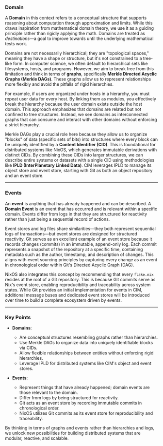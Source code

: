 ### Domain

A **Domain** in this context refers to a conceptual structure that supports reasoning about computation through approximation and limits. While this draws inspiration from mathematical domain theory, we use it as a guiding principle rather than rigidly applying the math. Domains are treated as *destinations*—a goal to improve towards until the underlying mathematical tests work.

Domains are not necessarily hierarchical; they are "topological spaces," meaning they have a shape or structure, but it's not constrained to a tree-like form. In computer science, we often default to hierarchical sets like filesystems, hosts, and programs. However, we aim to break free from this limitation and think in terms of **graphs**, specifically **Merkle Directed Acyclic Graphs (Merkle DAGs)**. These graphs allow us to represent relationships more flexibly and avoid the pitfalls of rigid hierarchies.

For example, if users are organized under hosts in a hierarchy, you must repeat user data for every host. By linking them as modules, you effectively break the hierarchy because the user domain exists outside the host domain. This approach emphasizes that domains are related but not confined to tree structures. Instead, we see domains as interconnected graphs that can consume and interact with other domains without enforcing a strict hierarchy.

Merkle DAGs play a crucial role here because they allow us to organize "blocks" of data (specific sets of bits) into structures where every block can be uniquely identified by a **Content Identifier (CID)**. This is foundational for distributed systems like NixOS, which generates immutable derivations with distinct CIDs. By combining these CIDs into larger structures, we can describe entire systems or datasets with a single CID using methodologies like **IPLD (InterPlanetary Linked Data)**. CIM leverages IPLD to manage its object store and event store, starting with Git as both an object repository and an event store.

---

### Events

An **event** is anything that has already happened and can be described. A **Domain Event** is an event that has occurred and is relevant within a specific domain. Events differ from logs in that they are structured for reactivity rather than just being a sequential record of actions.

Event stores and log files share similarities—they both represent sequential logs of transactions—but event stores are designed for structured reactivity. Git serves as an excellent example of an event store because it records changes (commits) in an immutable, append-only log. Each commit represents a snapshot of the repository at a specific time, containing metadata such as the author, timestamp, and description of changes. This aligns with event sourcing principles by capturing every change as an event in chronological order within Git's Directed Acyclic Graph (DAG).

NixOS also integrates this concept by recommending that every `flake.nix` resides at the root of a Git repository. This is because Git commits serve as Nix's event store, enabling reproducibility and traceability across system states. While Git provides an initial implementation for events in CIM, additional message buses and dedicated event stores will be introduced over time to build a complete ecosystem driven by events.

---

### Key Points

- **Domains**:
  - Are conceptual structures resembling graphs rather than hierarchies.
  - Use Merkle DAGs to organize data into uniquely identifiable blocks via CIDs.
  - Allow flexible relationships between entities without enforcing rigid hierarchies.
  - Leverage IPLD for distributed systems like CIM's object and event stores.

- **Events**:
  - Represent things that have already happened; domain events are those relevant to the domain.
  - Differ from logs by being structured for reactivity.
  - Git acts as an event store by recording immutable commits in chronological order.
  - NixOS utilizes Git commits as its event store for reproducibility and traceability.

By thinking in terms of graphs and events rather than hierarchies and logs, we unlock new possibilities for building distributed systems that are modular, reactive, and scalable.
